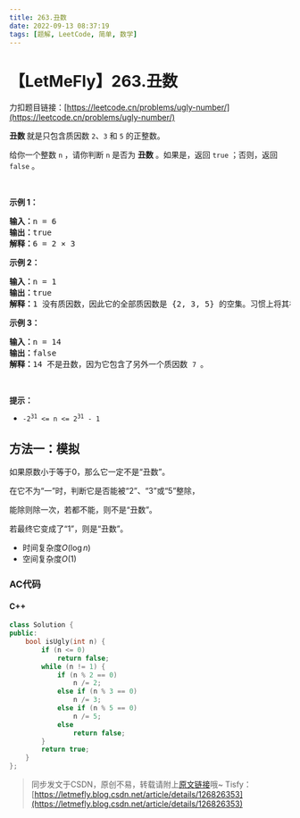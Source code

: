 ```yaml
---
title: 263.丑数
date: 2022-09-13 08:37:19
tags: [题解, LeetCode, 简单, 数学]
---
```


# 【LetMeFly】263.丑数

力扣题目链接：[https://leetcode.cn/problems/ugly-number/](https://leetcode.cn/problems/ugly-number/)

<p><strong>丑数 </strong>就是只包含质因数&nbsp;<code>2</code>、<code>3</code> 和 <code>5</code>&nbsp;的正整数。</p>

<p>给你一个整数 <code>n</code> ，请你判断 <code>n</code> 是否为 <strong>丑数</strong> 。如果是，返回 <code>true</code> ；否则，返回 <code>false</code> 。</p>

<p>&nbsp;</p>

<p><strong>示例 1：</strong></p>

<pre>
<strong>输入：</strong>n = 6
<strong>输出：</strong>true
<strong>解释：</strong>6 = 2 × 3</pre>

<p><strong>示例 2：</strong></p>

<pre>
<strong>输入：</strong>n = 1
<strong>输出：</strong>true
<strong>解释：</strong>1 没有质因数，因此它的全部质因数是 {2, 3, 5} 的空集。习惯上将其视作第一个丑数。</pre>

<p><strong>示例 3：</strong></p>

<pre>
<strong>输入：</strong>n = 14
<strong>输出：</strong>false
<strong>解释：</strong>14 不是丑数，因为它包含了另外一个质因数&nbsp;<code>7 </code>。
</pre>

<p>&nbsp;</p>

<p><strong>提示：</strong></p>

<ul>
	<li><code>-2<sup>31</sup> &lt;= n &lt;= 2<sup>31</sup> - 1</code></li>
</ul>


    
## 方法一：模拟

如果原数小于等于0，那么它一定不是“丑数”。

在它不为“一”时，判断它是否能被“2”、“3”或“5”整除，

能除则除一次，若都不能，则不是“丑数”。

若最终它变成了“1”，则是“丑数”。

+ 时间复杂度$O(\log n)$
+ 空间复杂度$O(1)$

### AC代码

#### C++

```cpp
class Solution {
public:
    bool isUgly(int n) {
        if (n <= 0)
            return false;
        while (n != 1) {
            if (n % 2 == 0)
                n /= 2;
            else if (n % 3 == 0)
                n /= 3;
            else if (n % 5 == 0)
                n /= 5;
            else
                return false;
        }
        return true;
    }
};
```

> 同步发文于CSDN，原创不易，转载请附上[原文链接](https://blog.letmefly.xyz/2022/09/13/LeetCode%200263.%E4%B8%91%E6%95%B0/)哦~
> Tisfy：[https://letmefly.blog.csdn.net/article/details/126826353](https://letmefly.blog.csdn.net/article/details/126826353)
